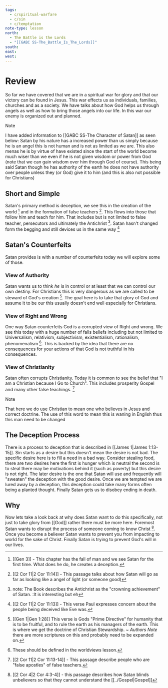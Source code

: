 ```yaml
---
tags:
  - c/spiritual-warfare
  - c/sin
  - c/temptation
note-type: lesson
north:
  - The Battle is the Lords
  - "[[GABC SS-The_Battle_Is_The_Lords]]"
south: 
east: 
west:
---
```

# Review
So far we have covered that we are in a spiritual war for glory and that our victory can be found in Jesus. This war  effects us as individuals, families, churches and as a society. We have talks about how God helps us through angels as well as how to bring those angels into our life. In this war our enemy is organized out and planned.

> [!NOTE]
> I have added information to [[GABC SS-The Character of Satan]] as seen below:
> Satan by his nature has a increased power than us simply because he is an angel this is not human and is not as limited as we are. This also menas he is by virtue of have existed since the start of the world become much wiser than we even if he is not given wisdom or power from God (note that we can gain wisdom over him through God of course). This being said Satan though he has authority of  the earth he does not have authority over people unless they (or God) give it to him (and this is also not possible for Christians)


## Short and Simple
Satan's primary method is deception, we see this in the creation of the world [^b1a] and in the formation of false teachers [^b1b]. This flows into those that follow him and teach for him. That includes but is not limited to false teacher, persecutors and ultimately the Antichrist [^note1a]. Satan hasn't changed form the begging and still devices us in the same way [^b1c]


[^b1a]: [[Gen 3]] - This chapter has the fall of man and we see Satan for the first time. What does he do, he creates a deception.
[^b1b]: [[2 Cor 11|2 Cor 11:14]] - This passage talks about how Satan will go as far as looking like a angel of light (or someone good)
[^note1a]: note: The Book describes the Antichrist as the "crowning achievement" of Satan. :It is interesting but eh
[^b1c]: [[2 Cor 11|2 Cor 11:13]] - This verse Paul expresses concern about the people being deceived like Eve was.

## Satan's Counterfeits

Satan provides is with a number of counterfeits today we will explore some of those.

### View of Authority
Satan wants us to think *he* is in control or at least that we can control our own destiny. For Christians this is very dangerous as we are called to be steward of God's creation [^b2a1]. The goal here is to take that glory of God and assume it to be our this usually doesn't end well especially for Christians.

[^b2a1]: [[Gen 1|Gen 1:28]] This verse is Gods "Prime Directive" for humanity that is to be fruitful, and to rule the earth as his managers of the earth. This is where we get the doctrine of Christian Stewardship. ~ *Authors Note* there are more scriptures on this and probably need to be expanded on.

### View of Right and Wrong
One way Satan counterfeits God is a corrupted view of Right and wrong. We see this today with a huge number of falls beliefs including but not limited to Universalism, relativism, subjectivism, existentialism, rationalism, phenomenalism [^note2b2]. This is backed by the idea that there are no consequences for your actions of that God is not truthful in his consequences.

[^note2b2]: These should be defined in the worldviews lesson.

### View of Christianity
Satan often corrupts Christianity. Today it is common to see the belief that "I am a Christian because I Go to Church". This includes prosperity Gospel and many other false teachings. [^b2c1]

> [!NOTE]
> That here we do use Christian to mean one who believes in Jesus and correct doctrine. The use of this word to mean this is waning in English thus this man need to be changed

[^b2c1]: [[2 Cor 11|2 Cor 11:13-14]] - This passage describe  people who are "false apostles" of false teachers.

## The Deception Process

There is a process to deception that is described in [[James 1|James 1:13-15]]. Sin starts as a desire but this doesn't mean the desire is not bad. The specific desire here is to fill a need in a bad way. Consider stealing food, there are two desires here the first is hunger which is neutral the second is to steal there may be motivations behind it (such as poverty) but this desire is not right. The later desire is the one that Satan will use and frequently will "sweaten" the deception with the good desire. Once we are tempted we are lured away by a deception, this deception could take many forms often being a planted thought. Finally Satan gets us to disobey ending in death.

## Why
Now lets take a look back at why does Satan want to do this specifically, not just to take glory from [[God]] rather there must be more here. Foremost Satan wants to disrupt the process of someone coming to know Christ [^b41]. Once you become a believer Satan wants to prevent you from impacting to world for the sake of Christ. Finally Satan is trying to prevent God's will in our lives.

[^b41]: [[2 Cor 4|2 Cor 4:3-4]] - this passage describes how Satan blinds unbelievers so that they cannot understand the [[../Gospel|Gospel]]